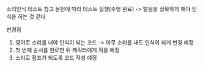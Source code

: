 소리인식 테스트
   참고 문헌에 따라 테스트 실행(수행 완료) -> 발음을 정확하게 해야 인식을 하는 것 같다
  
변경점
 1. 영어로 소리를 내야 인식이 되는 코드 -> 아무 소리를 내도 인식이 되게 변경 예정
 2. 첫 번째 순서를 완료한 뒤 캐릭터에게 적용 예정
 3. 소리로 점프가 되도록 코드 작성 예정
